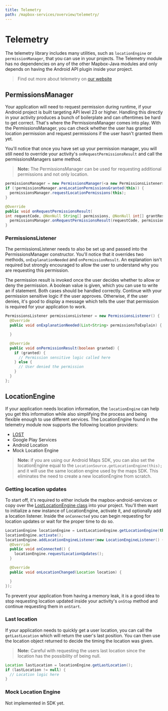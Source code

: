 ```yaml
---
title: Telemetry
path: /mapbox-services/overview/telemetry/
---
```

# Telemetry

The telemetry library includes many utilities, such as `locationEngine` or `permissionManager`, that you can use in your projects. The Telemetry module has no dependencies on any of the other Mapbox-Java modules and only depends on having the Android API plugin inside your project.

> Find out more about telemetry on [our website](https://www.mapbox.com/telemetry/)

## PermissionsManager
Your application will need to request permission during runtime, if your Android project is built targeting API level 23 or higher. Handling this directly in your activity produces a bunch of boilerplate and can oftentimes be hard to get correct. That's where the PermissionsManager comes into play. With the PermissionsManager, you can check whether the user has granted location permission and request permissions if the user hasn't granted them yet.

You'll notice that once you have set up your permission manager, you will still need to override your activity's `onRequestPermissionsResult` and call the permissionsManagers same method.

> **Note:** The PermissionsManager can be used for requesting additional permissions and not only location.

```java
permissionsManager = new PermissionsManager(<a new PermissionsListener>);
if (!permissionsManager.areLocationPermissionsGranted(this)) {
  permissionsManager.requestLocationPermissions(this);
}

@Override
public void onRequestPermissionsResult(
int requestCode, @NonNull String[] permissions, @NonNull int[] grantResults) {
  permissionsManager.onRequestPermissionsResult(requestCode, permissions, grantResults);
}
```

### PermissionsListener
The permissionsListener needs to also be set up and passed into the PermissionsManager constructor. You'll notice that it overrides two methods, `onExplanationNeeded` and `onPermissionResult`. An explanation isn't required but strongly encouraged to allow the user to understand why you are requesting this permission.

The permission result is invoked once the user decides whether to allow or deny the permission. A boolean value is given, which you can use to write an if statement. Both cases should be handled correctly. Continue with your permission sensitive logic if the user approves. Otherwise, if the user denies, it's good to display a message which tells the user that permission is required for your application to work.

```java
PermissionsListener permissionsListener = new PermissionsListener() {
  @Override
  public void onExplanationNeeded(List<String> permissionsToExplain) {

  }

  @Override
  public void onPermissionResult(boolean granted) {
    if (granted) {
      // Permission sensitive logic called here
    } else {
      // User denied the permission
    }
  }
};
```

## LocationEngine
If your application needs location information, the `locationEngine` can help you get this information while also simplifying the process and being flexible enough to use different services. The LocationEngine found in the telemetry module now supports the following location providers:

- [LOST](https://github.com/mapzen/lost/)
- Google Play Services
- Android Location
- Mock Location Engine

> **Note:** if you are using our Android Maps SDK, you can also set the locationEngine equal to the `LocationSource.getLocationEngine(this);` and it will use the same location engine used by the maps SDK. This eliminates the need to create a new locationEngine from scratch.

### Getting location updates
To start off, it's required to either include the mapbox-android-services or copy over the [LostLocationEngine class](https://github.com/mapbox/mapbox-java/blob/master/mapbox/libandroid-services/src/main/java/com/mapbox/services/android/location/LostLocationEngine.java) into your project. You'll then want to initialize a new instance of LocationEngine, activate it, and optionally add a location listener. Inside the `onConnected` you can begin requesting for location updates or wait for the proper time to do so.

```java
LocationEngine locationEngine = LostLocationEngine.getLocationEngine(this);
locationEngine.activate();
locationEngine.addLocationEngineListener(new LocationEngineListener() {
  @Override
  public void onConnected() {
    locationEngine.requestLocationUpdates();
  }

  @Override
  public void onLocationChanged(Location location) {

  }
});
```

To prevent your application from having a memory leak, it is a good idea to stop requesting location updated inside your activity's `onStop` method and continue requesting them in `onStart`.

### Last location
If your application needs to quickly get a user location, you can call the `getLastLocation` which will return the user's last position. You can then use the location object returned to decide the timing the location was given.

> **Note:** Careful with requesting the users last location since the location has the possibility of being null.

```java
Location lastLocation = locationEngine.getLastLocation();
if (lastLocation != null) {
  // Location logic here
}
```

### Mock Location Engine

<!-- preview -->

Not implemented in SDK yet.
